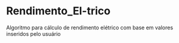 # Rendimento_El-trico
Algoritmo para cálculo de rendimento elétrico com base em valores inseridos pelo usuário
